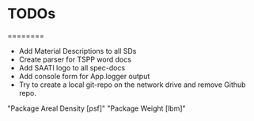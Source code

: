 # TODOs
========
- Add Material Descriptions to all SDs
- Create parser for TSPP word docs
- Add SAATI logo to all spec-docs
- Add console form for App.logger output
- Try to create a local git-repo on the network drive and remove Github repo.

"Package Areal Density [psf]"
"Package Weight [lbm]"